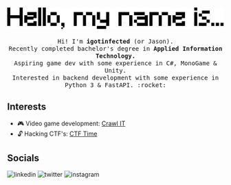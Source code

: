 <p align="center">
    <img src="./assets/mynameis.png">
    <br /><br />
    <samp>    
        Hi! I'm <strong>igotinfected</strong> (or Jason).<br />
        Recently completed bachelor's degree in <strong>Applied Information Technology.</strong><br />
        Aspiring game dev with some experience in C#, MonoGame & Unity.<br />
        Interested in backend development with some experience in Python 3 & FastAPI. :rocket:
    </samp>
</p>

## Interests

- :video_game: Video game development: [Crawl IT](https://github.com/igotinfected/crawl-it)
- :unlock: Hacking CTF's: [CTF Time](https://ctftime.org/team/124180)

## Socials

![linkedin](https://img.shields.io/badge/linkedin-Jason%20Rebelo%20Neves-blue?logo=linkedin&style=for-the-badge&link=https%3A%2F%2Fwww.linkedin.com%2Fin%2Fjasonrn%2F&link=https%3A%2F%2Fwww.linkedin.com%2Fin%2Fjasonrn%2F)
![twitter](https://img.shields.io/badge/twitter-igotinfected-blue?logo=twitter&style=for-the-badge&link=https%3A%2F%2Fwww.twitter.com%2Figotinfected%2F&link=https%3A%2F%2Fwww.twitter.com%2Figotinfected%2F)
![instagram](https://img.shields.io/badge/instagram-devfected-blue?logo=instagram&style=for-the-badge&link=https%3A%2F%2Fwww.instagram.com%2Fdevfected%2F&link=https%3A%2F%2Fwww.instagram.com%2Fdevfected%2F)

